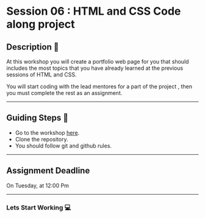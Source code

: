 

# Session 06 : HTML and CSS Code along project

## Description 📰

At this workshop you will create a portfolio web page for you that should includes the most topics that you have already learned at the previous sessions of HTML and CSS.

You will start coding with the lead mentores for a part of the project , then you must complete the rest as an assignment.

<hr>

## Guiding Steps 📝

* Go to the workshop [here]("https://github.com/AlaaTaima/FC-code-along").
* Clone the repository.
* You should follow git and github rules.

<hr>

## Assignment Deadline 
On Tuesday, at 12:00 Pm

<hr>

### Lets Start Working 💻








